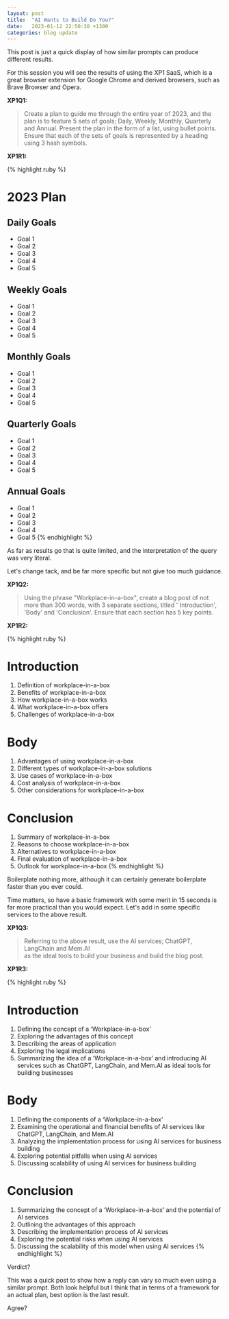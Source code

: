 ```yaml
---
layout: post
title:  "AI Wants to Build Do You?"
date:   2023-01-12 22:50:30 +1300
categories: blog update
---
```

This post is just a quick display of how similar prompts can produce different results.

For this session you will see the results of using the XP1 SaaS, which is a great browser extension for Google Chrome and derived browsers, such as Brave Browser and Opera.

**XP1Q1:**

> Create a plan to guide me through the entire year of 2023, and the plan is to feature 5 sets of goals; Daily, Weekly, Monthly, Quarterly and Annual. Present the plan in the form of a list, using bullet points. Ensure that each of the sets of goals is represented by a heading using 3 hash symbols.

**XP1R1:**

{% highlight ruby %}
# 2023 Plan

## Daily Goals
- Goal 1
- Goal 2
- Goal 3
- Goal 4
- Goal 5

## Weekly Goals
- Goal 1
- Goal 2
- Goal 3
- Goal 4
- Goal 5

## Monthly Goals
- Goal 1
- Goal 2
- Goal 3
- Goal 4
- Goal 5

## Quarterly Goals
- Goal 1
- Goal 2
- Goal 3
- Goal 4
- Goal 5

## Annual Goals
- Goal 1
- Goal 2
- Goal 3
- Goal 4
- Goal 5
{% endhighlight %}

As far as results go that is quite limited, and the interpretation of the query was very literal.

Let's change tack, and be far more specific but not give too much guidance.

**XP1Q2:**

> Using the phrase "Workplace-in-a-box", create a blog post of not more than 300 words, with 3 separate sections, titled ' Introduction', 'Body' and 'Conclusion'. Ensure that each section has 5 key points.

**XP1R2:**

{% highlight ruby %}
# Introduction
1. Definition of workplace-in-a-box
2. Benefits of workplace-in-a-box
3. How workplace-in-a-box works
4. What workplace-in-a-box offers
5. Challenges of workplace-in-a-box

# Body
1. Advantages of using workplace-in-a-box
2. Different types of workplace-in-a-box solutions
3. Use cases of workplace-in-a-box
4. Cost analysis of workplace-in-a-box
5. Other considerations for workplace-in-a-box

# Conclusion
1. Summary of workplace-in-a-box
2. Reasons to choose workplace-in-a-box
3. Alternatives to workplace-in-a-box
4. Final evaluation of workplace-in-a-box
5. Outlook for workplace-in-a-box
{% endhighlight %}

Boilerplate nothing more, although it can certainly generate boilerplate faster than you ever could.

Time matters, so have a basic framework with some merit in 15 seconds is far more practical than you would expect. Let's add in some specific services to the above result.

**XP1Q3:**

> Referring to the above result, use the AI services; ChatGPT, LangChain and Mem.AI \
as the ideal tools to build your business and build the blog post.

**XP1R3:**

{% highlight ruby %}
# Introduction 
1. Defining the concept of a ‘Workplace-in-a-box’
2. Exploring the advantages of this concept
3. Describing the areas of application
4. Exploring the legal implications
5. Summarizing the idea of a ‘Workplace-in-a-box’ and introducing AI services such as ChatGPT, LangChain, and Mem.AI as ideal tools for building businesses

# Body
1. Defining the components of a ‘Workplace-in-a-box’
2. Examining the operational and financial benefits of AI services like ChatGPT, LangChain, and Mem.AI
3. Analyzing the implementation process for using AI services for business building
4. Exploring potential pitfalls when using AI services
5. Discussing scalability of using AI services for business building

# Conclusion
1. Summarizing the concept of a ‘Workplace-in-a-box’ and the potential of AI services
2. Outlining the advantages of this approach
3. Describing the implementation process of AI services
4. Exploring the potential risks when using AI services
5. Discussing the scalability of this model when using AI services
{% endhighlight %}

Verdict?

This was a quick post to show how a reply can vary so much even using a similar prompt. Both look helpful but I think that in terms of a framework for an actual plan, best option is the last result.

Agree?
